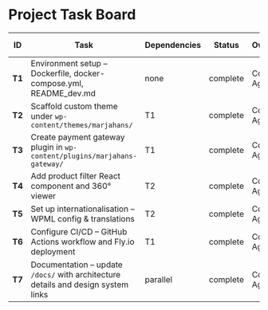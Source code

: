 # Project Task Board

| ID | Task | Dependencies | Status | Owner | Effort | Due Date | Notes/Links |
|----|------|--------------|--------|-------|--------|----------|-------------|
| **T1** | Environment setup – Dockerfile, docker-compose.yml, README_dev.md | none | complete | Codex Agent | 1d | 2024-04-22 | [commit fd66732](../commit/fd66732) |
| **T2** | Scaffold custom theme under `wp-content/themes/marjahans/` | T1 | complete | Codex Agent | 2d | 2024-04-24 | [commit 31eddb4](../commit/31eddb4) |
| **T3** | Create payment gateway plugin in `wp-content/plugins/marjahans-gateway/` | T1 | complete | Codex Agent | 1.5d | 2024-04-26 | [commit 1e11657](../commit/1e11657) |
| **T4** | Add product filter React component and 360° viewer | T2 | complete | Codex Agent | 2d | 2024-04-30 | [commit df69bcd](../commit/df69bcd) |
| **T5** | Set up internationalisation – WPML config & translations | T2 | complete | Codex Agent | 1d | 2024-05-02 | [commit f8383be](../commit/f8383be) |
| **T6** | Configure CI/CD – GitHub Actions workflow and Fly.io deployment | T1 | complete | Codex Agent | 1d | 2024-05-03 | [commit 3af0664](../commit/3af0664) |
| **T7** | Documentation – update `/docs/` with architecture details and design system links | parallel | complete | Codex Agent | 0.5d | 2024-05-04 | [commit 3af0664](../commit/3af0664) |

